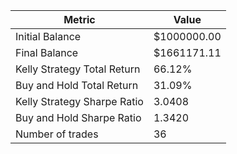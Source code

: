 | Metric | Value |
| --- | --- |
| Initial Balance | $1000000.00 |
| Final Balance | $1661171.11 |
| Kelly Strategy Total Return | 66.12% |
| Buy and Hold Total Return | 31.09% |
| Kelly Strategy Sharpe Ratio | 3.0408 |
| Buy and Hold Sharpe Ratio | 1.3420 |
| Number of trades | 36 |
